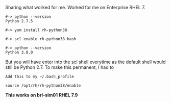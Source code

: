 Sharing what worked for me. Worked for me on Enterprise RHEL 7.
```
#-> python --version
Python 2.7.5

#-> yum install rh-python38

#-> scl enable rh-python38 bash

#-> python --version
Python 3.8.0
```
But you will have enter into the scl shell everytime as the default shell would still be Python 2.7. To make this permanent, I had to
```
Add this to my ~/.bash_profile

source /opt/rh/rh-python38/enable
```

**This works on brl-sim01 RHEL 7.9**
